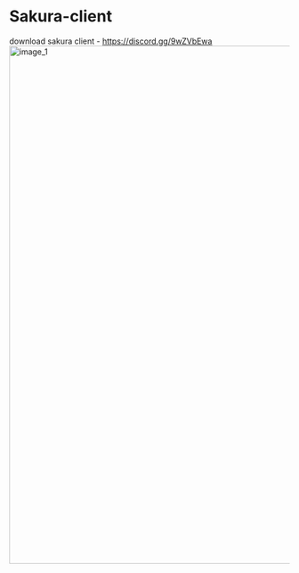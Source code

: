 # Sakura-client
download sakura client -  https://discord.gg/9wZVbEwa
<img width="1920" height="930" alt="image_1" src="https://github.com/user-attachments/assets/fdbab700-6012-467b-9f35-5cdfea0860d9" />
